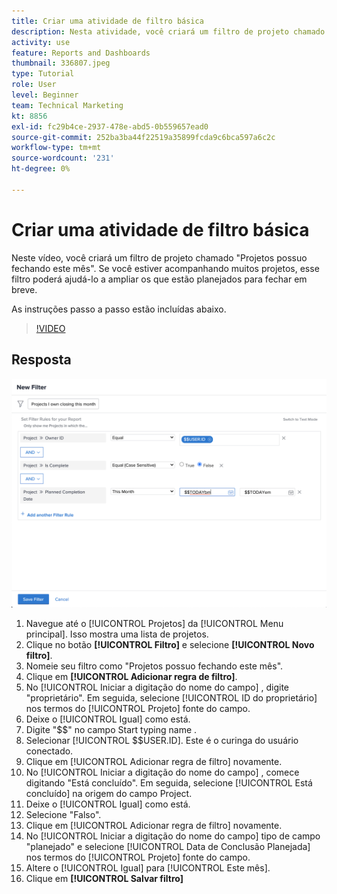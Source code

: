 ```yaml
---
title: Criar uma atividade de filtro básica
description: Nesta atividade, você criará um filtro de projeto chamado "Projetos possuo fechando este mês".
activity: use
feature: Reports and Dashboards
thumbnail: 336807.jpeg
type: Tutorial
role: User
level: Beginner
team: Technical Marketing
kt: 8856
exl-id: fc29b4ce-2937-478e-abd5-0b559657ead0
source-git-commit: 252ba3ba44f22519a35899fcda9c6bca597a6c2c
workflow-type: tm+mt
source-wordcount: '231'
ht-degree: 0%

---
```


# Criar uma atividade de filtro básica

Neste vídeo, você criará um filtro de projeto chamado &quot;Projetos possuo fechando este mês&quot;. Se você estiver acompanhando muitos projetos, esse filtro poderá ajudá-lo a ampliar os que estão planejados para fechar em breve.

As instruções passo a passo estão incluídas abaixo.

>[!VIDEO](https://video.tv.adobe.com/v/336807/?quality=12)

## Resposta

![Uma imagem da tela para criar um novo filtro](assets/basic-filter-activity-updated-6-15-21.png)

1. Navegue até o [!UICONTROL Projetos] da [!UICONTROL Menu principal]. Isso mostra uma lista de projetos.
1. Clique no botão **[!UICONTROL Filtro]** e selecione **[!UICONTROL Novo filtro]**.
1. Nomeie seu filtro como &quot;Projetos possuo fechando este mês&quot;.
1. Clique em **[!UICONTROL Adicionar regra de filtro]**.
1. No [!UICONTROL Iniciar a digitação do nome do campo] , digite &quot;proprietário&quot;. Em seguida, selecione [!UICONTROL ID do proprietário] nos termos do [!UICONTROL Projeto] fonte do campo.
1. Deixe o [!UICONTROL Igual] como está.
1. Digite &quot;$$&quot; no campo Start typing name .
1. Selecionar [!UICONTROL $$USER.ID]. Este é o curinga do usuário conectado.
1. Clique em [!UICONTROL Adicionar regra de filtro] novamente.
1. No [!UICONTROL Iniciar a digitação do nome do campo] , comece digitando &quot;Está concluído&quot;. Em seguida, selecione [!UICONTROL Está concluído] na origem do campo Project.
1. Deixe o [!UICONTROL Igual] como está.
1. Selecione &quot;Falso&quot;.
1. Clique em [!UICONTROL Adicionar regra de filtro] novamente.
1. No [!UICONTROL Iniciar a digitação do nome do campo] tipo de campo &quot;planejado&quot; e selecione [!UICONTROL Data de Conclusão Planejada] nos termos do [!UICONTROL Projeto] fonte do campo.
1. Altere o [!UICONTROL Igual] para [!UICONTROL Este mês].
1. Clique em **[!UICONTROL Salvar filtro]**
